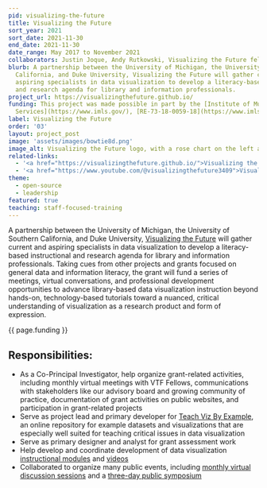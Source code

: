 ```yaml
---
pid: visualizing-the-future
title: Visualizing the Future
sort_year: 2021
sort_date: 2021-11-30
end_date: 2021-11-30
date_range: May 2017 to November 2021
collaborators: Justin Joque, Andy Rutkowski, Visualizing the Future fellows
blurb: A partnership between the University of Michigan, the University of Southern
  California, and Duke University, Visualizing the Future will gather current and
  aspiring specialists in data visualization to develop a literacy-based instructional
  and research agenda for library and information professionals.
project_url: https://visualizingthefuture.github.io/
funding: This project was made possible in part by the [Institute of Museum and Library
  Services](https://www.imls.gov/), [RE-73-18-0059-18](https://www.imls.gov/grants/awarded/re-73-18-0059-18).
label: Visualizing the Future
order: '03'
layout: project_post
image: 'assets/images/bowtie8d.png'
image_alt: Visualizing the Future logo, with a rose chart on the left and a colorful group of people on the right.
related-links:
  - '<a href="https://visualizingthefuture.github.io/">Visualizing the Future project website</a>'
  - '<a href="https://www.youtube.com/@visualizingthefuture3409">Visualizing the Future YouTube channel</a>'
theme: 
  - open-source
  - leadership
featured: true
teaching: staff-focused-training
---
```

A partnership between the University of Michigan, the University of Southern
California, and Duke University, [Visualizing the Future](https://visualizingthefuture.github.io/) will gather current and
aspiring specialists in data visualization to develop a literacy-based instructional
and research agenda for library and information professionals. Taking cues from
other projects and grants focused on general data and information literacy, the
grant will fund a series of meetings, virtual conversations, and professional development
opportunities to advance library-based data visualization instruction beyond hands-on,
technology-based tutorials toward a nuanced, critical understanding of visualization
as a research product and form of expression.

{{ page.funding }}

## Responsibilities:

* As a Co-Principal Investigator, help organize grant-related activities, including monthly virtual meetings with VTF Fellows, communications with stakeholders like our advisory board and growing community of practice, documentation of grant activities on public websites, and participation in grant-related projects
* Serve as project lead and primary developer for <a href="https://visualizingthefuture.github.io/examples-repository/">Teach Viz By Example</a>, an online repository for example datasets and visualizations that are especially well suited for teaching critical issues in data visualization
* Serve as primary designer and analyst for grant assessment work
* Help develop and coordinate development of data visualization [instructional modules](https://visualizingthefuture.github.io/data-viz-101/) and [videos](https://www.youtube.com/playlist?list=PLNSGxw-xV6Nd88myphRROrYhodrU3m8Hd)
* Collaborated to organize many public events, including [monthly virtual discussion sessions](https://youtube.com/playlist?list=PLNSGxw-xV6Nf7P-HnKCCitLBU6IYd8Kup) and a [three-day public symposium](https://youtube.com/playlist?list=PLNSGxw-xV6Nfs2S3WSR_SPn5Of86YXPL3)